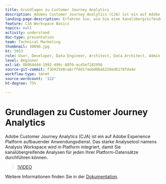 ```yaml
---
title: Grundlagen zu Customer Journey Analytics
description: Adobes Customer Journey Analytics (CJA) ist ein auf Adobe Experience Platform aufbauender Anwendungsdienst. Das starke Analysetool namens Analysis Workspace wird in Platform integriert, damit Sie kanalübergreifende Analysen für jeden Ihrer Platform-Datensätze durchführen können.
landing-page-description: Erfahren Sie, wie Sie eine kanalübergreifende Analyse für einen Ihrer Experience Platform-Datensätze durchführen.
feature: CJA Workspace Basics
topics: null
activity: understand
doc-type: presentation
team: Technical Marketing
thumbnail: 30090.jpg
kt: 3953
role: User, Developer, Data Engineer, Architect, Data Architect, Admin, Leader
level: Beginner
exl-id: 8b9644dd-1992-499c-88f0-acd3ef182956
source-git-commit: f3b925b8ca6cffdd17aebd0ba6258ed6170fda4e
workflow-type: tm+mt
source-wordcount: '122'
ht-degree: 75%

---
```


# Grundlagen zu Customer Journey Analytics

Adobe Customer Journey Analytics (CJA) ist ein auf Adobe Experience Platform aufbauender Anwendungsdienst. Das starke Analysetool namens Analysis Workspace wird in Platform integriert, damit Sie kanalübergreifende Analysen für jeden Ihrer Platform-Datensätze durchführen können.

>[!VIDEO](https://video.tv.adobe.com/v/30090/?quality=12&enable10seconds=on&speedcontrol=on)

Weitere Informationen finden Sie in der [Dokumentation](https://docs.adobe.com/content/help/de-DE/analytics-platform/using/cja-landing.html).
